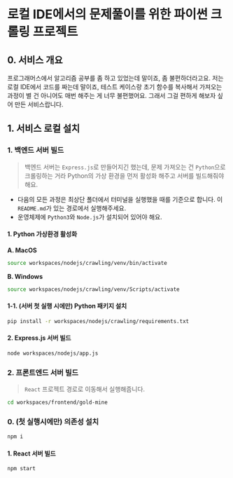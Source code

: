 # 로컬 IDE에서의 문제풀이를 위한 파이썬 크롤링 프로젝트

## 0. 서비스 개요

프로그래머스에서 알고리즘 공부를 좀 하고 있었는데 말이죠, 좀 불편하더라고요. 저는 로컬 IDE에서 코드를 짜는데 말이죠, 테스트 케이스랑 초기 함수를 복사해서 가져오는 과정이 별 건 아니어도 매번 해주는 게 너무 불편했어요. 그래서 그걸 편하게 해보자 싶어 만든 서비스랍니다.



## 1. 서비스 로컬 설치

### 1. 백엔드 서버 빌드

> 백엔드 서버는 `Express.js`로 만들어지긴 했는데, 문제 가져오는 건 `Python`으로 크롤링하는 거라 Python의 가상 환경을 먼저 활성화 해주고 서버를 빌드해줘야 해요.

- 다음의 모든 과정은 최상단 폴더에서 터미널을 실행했을 때를 기준으로 합니다. 이 `README.md`가 있는 경로에서 실행해주세요.
- 운영체제에 `Python3`와 `Node.js`가 설치되어 있어야 해요.



#### 1. Python 가상환경 활성화

**A. MacOS**

```bash
source workspaces/nodejs/crawling/venv/bin/activate
```

**B. Windows**

```bash
source workspaces/nodejs/crawling/venv/Scripts/activate
```



#### 1-1. (서버 첫 실행 시에만) Python 패키지 설치 

```bash
pip install -r workspaces/nodejs/crawling/requirements.txt
```



#### 2. Express.js 서버 빌드

```bash
node workspaces/nodejs/app.js
```



### 2. 프론트엔드 서버 빌드

>  `React` 프로젝트 경로로 이동해서 실행해줍니다.

```bash
cd workspaces/frontend/gold-mine
```



### 0. (첫 실행시에만) 의존성 설치

```bash
npm i
```



#### 1. React 서버 빌드

```bash
npm start
```

